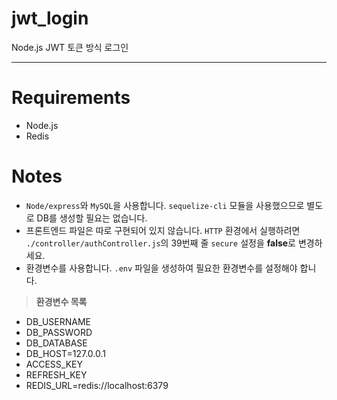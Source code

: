 # jwt_login

Node.js JWT 토큰 방식 로그인

---

# Requirements
- Node.js
- Redis

# Notes
- `Node/express`와 `MySQL`을 사용합니다. `sequelize-cli` 모듈을 사용했으므로 별도로 DB를 생성할 필요는 없습니다.
- 프론트엔드 파일은 따로 구현되어 있지 않습니다. `HTTP` 환경에서 실행하려면 `./controller/authController.js`의 39번째 줄 `secure` 설정을 **false**로 변경하세요.
- 환경변수를 사용합니다. `.env` 파일을 생성하여 필요한 환경변수를 설정해야 합니다.
>**환경변수 목록**
- DB_USERNAME
- DB_PASSWORD
- DB_DATABASE
- DB_HOST=127.0.0.1
- ACCESS_KEY
- REFRESH_KEY
- REDIS_URL=redis://localhost:6379
